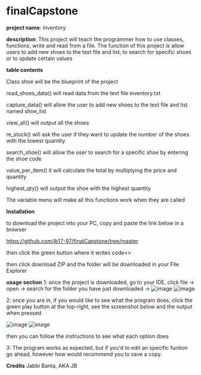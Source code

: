 # finalCapstone
**project name**: inventory

**description**: This project will teach the programmer how to use classes, functions, write and read from a file. The function of this project is allow users to add new shoes to the text file and list, to search for specific shoes or to update certain values

**table contents**

  Class shoe will be the blueprint of the project
  
  read_shoes_data() will read data from the text file inventory.txt
  
  capture_data() will allow the user to add new shoes to the text file and list named shoe_list
  
  view_all() will output all the shoes
  
  re_stock() will ask the user if they want to update the number of the shoes with the lowest quantity
  
  search_shoe() will allow the user to search for a specific shoe by entering the shoe code
  
  value_per_item() it will calculate the total by multiplying the price and quantity
  
  highest_qty() will output the shoe with the highest quantity
  
  The variable menu will make all this functions work when they are called
  
**Installation**  

to download the project into your PC, copy and paste the link below in a browser

https://github.com/jb17-97/finalCapstone/tree/master

then click the green button where it writes code<>

then click download ZIP and the folder will be downloaded in your File Explorer

**usage section**
1: once the project is downloaded, go to your IDE, click file -> open -> search for the folder you have just downloaded ->
![image](https://user-images.githubusercontent.com/93325861/220871037-03eb7477-1a18-4574-9125-c1e42b9c2e62.png)
![image](https://user-images.githubusercontent.com/93325861/220871272-7cb58dae-c9bc-42ce-ade0-6af0023741df.png)

2: once you are in, if you would like to see what the program does, click the green play button at the top-right, see the screenshot below and the output when pressed

![image](https://user-images.githubusercontent.com/93325861/220871804-2c9400d6-a937-440a-aa49-37559848d1aa.png)
![image](https://user-images.githubusercontent.com/93325861/220872250-50f00e60-341a-44b7-97bb-22e2a6c1c85d.png)

then you can follow the instructions to see what each option does

3: The program works as expected, but if you'd to edit an specific funtion go ahead, however how would recommend you to save a copy.

**Credits**
Jabbi Banta, AKA JB
